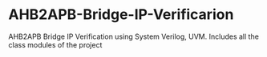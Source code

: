 # AHB2APB-Bridge-IP-Verificarion
AHB2APB Bridge IP Verification using  System Verilog, UVM. Includes all the class modules of the project
